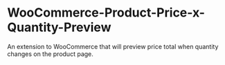 # WooCommerce-Product-Price-x-Quantity-Preview
An extension to WooCommerce that will preview price total when quantity changes on the product page.
